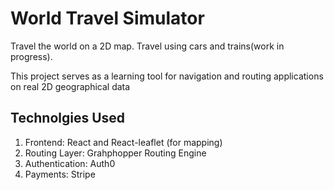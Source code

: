 # World Travel Simulator

Travel the world on a 2D map. Travel using cars and trains(work in progress).

This project serves as a learning tool for navigation and routing applications on real 2D geographical data


## Technolgies Used

1.  Frontend: React and React-leaflet (for mapping)
2.  Routing Layer: Grahphopper Routing Engine
3.  Authentication: Auth0
4.  Payments: Stripe 

